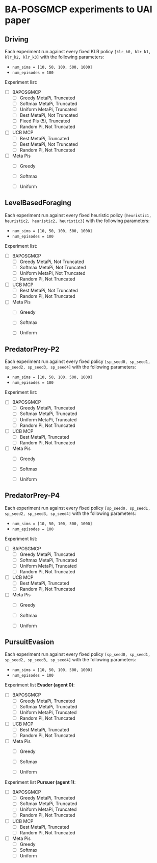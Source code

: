 # BA-POSGMCP experiments to UAI paper

## Driving

Each experiment run against every fixed KLR policy `[klr_k0, klr_k1, klr_k2, klr_k3]` with the following parameters:

- `num_sims = [10, 50, 100, 500, 1000]`
- `num_episodes = 100`

Experiment list:

- [ ] BAPOSGMCP
  - [ ] Greedy MetaPi, Truncated
  - [ ] Softmax MetaPi, Truncated
  - [ ] Uniform MetaPi, Truncated
  - [ ] Best MetaPi, Not Truncated
  - [ ] Fixed Pis (5), Truncated
  - [ ] Random Pi, Not Truncated
- [ ] UCB MCP
    - [ ] Best MetaPi, Truncated
	- [ ] Best MetaPi, Not Truncated
	- [ ] Random Pi, Not Truncated
- [ ] Meta Pis
    - [ ] Greedy
	- [ ] Softmax
	- [ ] Uniform


## LevelBasedForaging

Each experiment run against every fixed heuristic policy `[heuristic1, heuristic2, heuristic2, heuristic3]` with the following parameters:

- `num_sims = [10, 50, 100, 500, 1000]`
- `num_episodes = 100`

Experiment list:

- [ ] BAPOSGMCP
  - [ ] Greedy MetaPi, Not Truncated
  - [ ] Softmax MetaPi, Not Truncated
  - [ ] Uniform MetaPi, Not Truncated
  - [ ] Random Pi, Not Truncated
- [ ] UCB MCP
    - [ ] Best MetaPi, Not Truncated
	- [ ] Random Pi, Not Truncated
- [ ] Meta Pis
    - [ ] Greedy
	- [ ] Softmax
	- [ ] Uniform


## PredatorPrey-P2

Each experiment run against every fixed policy `[sp_seed0, sp_seed1, sp_seed2, sp_seed3, sp_seed4]` with the following parameters:

- `num_sims = [10, 50, 100, 500, 1000]`
- `num_episodes = 100`

Experiment list:

- [ ] BAPOSGMCP
  - [ ] Greedy MetaPi, Truncated
  - [ ] Softmax MetaPi, Truncated
  - [ ] Uniform MetaPi, Truncated
  - [ ] Random Pi, Not Truncated
- [ ] UCB MCP
    - [ ] Best MetaPi, Truncated
	- [ ] Random Pi, Not Truncated
- [ ] Meta Pis
    - [ ] Greedy
	- [ ] Softmax
	- [ ] Uniform


## PredatorPrey-P4

Each experiment run against every fixed policy `[sp_seed0, sp_seed1, sp_seed2, sp_seed3, sp_seed4]` with the following parameters:

- `num_sims = [10, 50, 100, 500, 1000]`
- `num_episodes = 100`

Experiment list:

- [ ] BAPOSGMCP
  - [ ] Greedy MetaPi, Truncated
  - [ ] Softmax MetaPi, Truncated
  - [ ] Uniform MetaPi, Truncated
  - [ ] Random Pi, Not Truncated
- [ ] UCB MCP
    - [ ] Best MetaPi, Truncated
	- [ ] Random Pi, Not Truncated
- [ ] Meta Pis
    - [ ] Greedy
	- [ ] Softmax
	- [ ] Uniform


## PursuitEvasion

Each experiment run against every fixed policy `[sp_seed0, sp_seed1, sp_seed2, sp_seed3, sp_seed4]` with the following parameters:

- `num_sims = [10, 50, 100, 500, 1000]`
- `num_episodes = 100`

Experiment list **Evader (agent 0)**:

- [ ] BAPOSGMCP
  - [ ] Greedy MetaPi, Truncated
  - [ ] Softmax MetaPi, Truncated
  - [ ] Uniform MetaPi, Truncated
  - [ ] Random Pi, Not Truncated
- [ ] UCB MCP
    - [ ] Best MetaPi, Truncated
	- [ ] Random Pi, Not Truncated
- [ ] Meta Pis
    - [ ] Greedy
	- [ ] Softmax
	- [ ] Uniform


Experiment list **Pursuer (agent 1)**:

- [ ] BAPOSGMCP
  - [ ] Greedy MetaPi, Truncated
  - [ ] Softmax MetaPi, Truncated
  - [ ] Uniform MetaPi, Truncated
  - [ ] Random Pi, Not Truncated
- [ ] UCB MCP
    - [ ] Best MetaPi, Truncated
	- [ ] Random Pi, Not Truncated
- [ ] Meta Pis
    - [ ] Greedy
	- [ ] Softmax
	- [ ] Uniform
